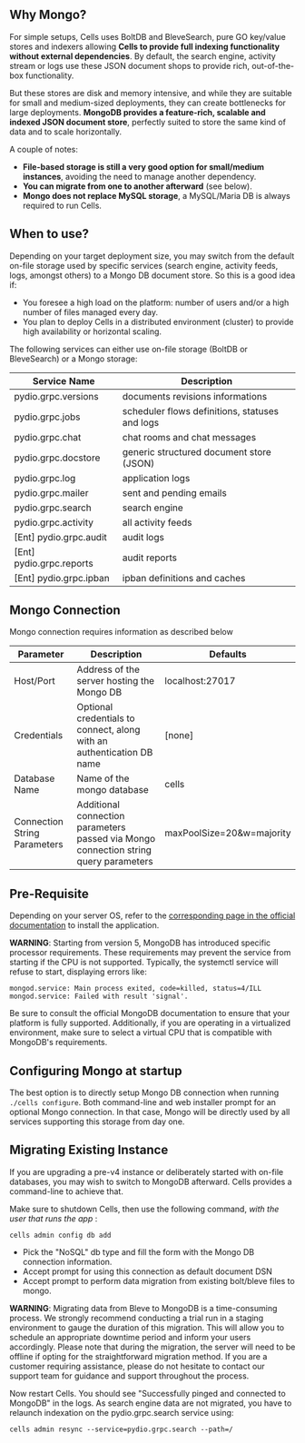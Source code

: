 ## Why Mongo?

For simple setups, Cells uses BoltDB and BleveSearch, pure GO key/value stores and indexers allowing **Cells to provide full indexing functionality without external dependencies**. By default, the search engine, activity stream or logs use these JSON document shops to provide rich, out-of-the-box functionality. 

But these stores are disk and memory intensive, and while they are suitable for small and medium-sized deployments, they can create bottlenecks for large deployments. **MongoDB provides a feature-rich, scalable and indexed JSON document store**, perfectly suited to store the same kind of data and to scale horizontally.

A couple of notes: 

- **File-based storage is still a very good option for small/medium instances**, avoiding the need to manage another dependency.
- **You can migrate from one to another afterward** (see below).
- **Mongo does not replace MySQL storage**, a MySQL/Maria DB is always required to run Cells.

## When to use?

Depending on your target deployment size, you may switch from the default on-file storage used by specific services (search engine, activity feeds, logs, amongst others) to a Mongo DB document store.  So this is a good idea if:

- You foresee a high load on the platform:  number of users and/or a high number of files managed every day.
- You plan to deploy Cells in a distributed environment (cluster) to provide high availability or horizontal scaling.

The following services can either use on-file storage (BoltDB or BleveSearch) or a Mongo storage: 

| Service Name             | Description                                    |
|--------------------------|------------------------------------------------|
| pydio.grpc.versions      | documents revisions informations               |
| pydio.grpc.jobs          | scheduler flows definitions, statuses and logs |
| pydio.grpc.chat          | chat rooms and chat messages                   |
| pydio.grpc.docstore      | generic structured document store (JSON)       |
| pydio.grpc.log           | application logs                               |
| pydio.grpc.mailer        | sent and pending emails                        |
| pydio.grpc.search        | search engine                                  |
| pydio.grpc.activity      | all activity feeds                             |
| [Ent] pydio.grpc.audit   | audit logs                                     |
| [Ent] pydio.grpc.reports | audit reports                                  |                                  
| [Ent] pydio.grpc.ipban   | ipban definitions and caches                   |                   

## Mongo Connection

Mongo connection requires information as described below 

| Parameter                    | Description                                                                          | Defaults                  |
|------------------------------|--------------------------------------------------------------------------------------|---------------------------|
| Host/Port                    | Address of the server hosting the Mongo DB                                           | localhost:27017           |
| Credentials                  | Optional credentials to connect, along with an authentication DB name                | [none]                    |
| Database Name                | Name of the mongo database                                                           | cells                     |
| Connection String Parameters | Additional connection parameters passed via Mongo connection string query parameters | maxPoolSize=20&w=majority |

## Pre-Requisite

Depending on your server OS, refer to the [corresponding page in the official documentation](https://www.mongodb.com/docs/v7.0/installation/) to install the application.

**WARNING**: Starting from version 5, MongoDB has introduced specific processor requirements. These requirements may prevent the service from starting if the CPU is not supported. Typically, the systemctl service will refuse to start, displaying errors like:

```log
mongod.service: Main process exited, code=killed, status=4/ILL
mongod.service: Failed with result 'signal'.
```

Be sure to consult the official MongoDB documentation to ensure that your platform is fully supported. Additionally, if you are operating in a virtualized environment, make sure to select a virtual CPU that is compatible with MongoDB's requirements.


## Configuring Mongo at startup

The best option is to directly setup Mongo DB connection when running `./cells configure`. Both command-line and web installer prompt for an optional Mongo connection. In that case, Mongo will be directly used by all services supporting this storage from day one.

## Migrating Existing Instance 

If you are upgrading a pre-v4 instance or deliberately started with on-file databases, you may wish to switch to MongoDB afterward. Cells provides a command-line to achieve that. 

Make sure to shutdown Cells, then use the following command, _with the user that runs the app_ : 
```
cells admin config db add
```

- Pick the "NoSQL" db type and fill the form with the Mongo DB connection information.
- Accept prompt for using this connection as default document DSN
- Accept prompt to perform data migration from existing bolt/bleve files to mongo.

**WARNING**: Migrating data from Bleve to MongoDB is a time-consuming process. We strongly recommend conducting a trial run in a staging environment to gauge the duration of this migration. This will allow you to schedule an appropriate downtime period and inform your users accordingly. Please note that during the migration, the server will need to be offline if opting for the straightforward migration method. If you are a customer requiring assistance, please do not hesitate to contact our support team for guidance and support throughout the process.

Now restart Cells. You should see "Successfully pinged and connected to MongoDB" in the logs. As search engine data are not migrated, you have to relaunch indexation on the pydio.grpc.search service using: 

```
cells admin resync --service=pydio.grpc.search --path=/
```
